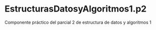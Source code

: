 # EstructurasDatosyAlgoritmos1.p2
Componente práctico del parcial 2 de estructura de datos y algoritmos 1
